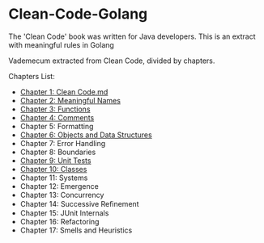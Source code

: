 # Clean-Code-Golang

The 'Clean Code' book was written for Java developers. This is an extract with meaningful rules in Golang

Vademecum extracted from Clean Code, divided by chapters.

Chapters List:

- [Chapter 1: Clean Code.md](https://github.com/fiore/Clean-Code-Golang/blob/main/Chapter%201:%20Clean%20Code.md)
- [Chapter 2: Meaningful Names](https://github.com/fiore/Clean-Code-Golang/blob/main/Chapter%202:%20Meaningful%20Names.md)
- [Chapter 3: Functions](https://github.com/fiore/Clean-Code-Golang/blob/main/Chapter%203:%20Functions.md)
- [Chapter 4: Comments](https://github.com/fiore/Clean-Code-Golang/blob/main/Chapter%204:%20Comments.md)
- Chapter 5: Formatting
- [Chapter 6: Objects and Data Structures](https://github.com/fiore/Clean-Code-Golang/blob/main/Chapter%206:%20Objects%20and%20Data%20Structures.md)
- Chapter 7: Error Handling
- Chapter 8: Boundaries 
- [Chapter 9: Unit Tests](https://github.com/fiore/Clean-Code-Golang/blob/main/Chapter%209:%20Unit%20Tests.md)
- [Chapter 10: Classes](https://github.com/fiore/Clean-Code-Golang/blob/main/Chapter%2010:%20Classes.md)
- Chapter 11: Systems
- Chapter 12: Emergence
- Chapter 13: Concurrency
- Chapter 14: Successive Reﬁnement
- Chapter 15: JUnit Internals
- Chapter 16: Refactoring
- Chapter 17: Smells and Heuristics
